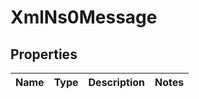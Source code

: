 
# XmlNs0Message

## Properties
Name | Type | Description | Notes
------------ | ------------- | ------------- | -------------



